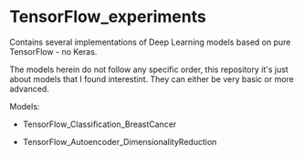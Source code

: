 # TensorFlow_experiments
Contains several implementations of Deep Learning models based on pure TensorFlow - no Keras.

The models herein do not follow any specific order, this repository it's just about models that I found interestint. They can either be very basic or more advanced.

Models:

- TensorFlow_Classification_BreastCancer

- TensorFlow_Autoencoder_DimensionalityReduction
